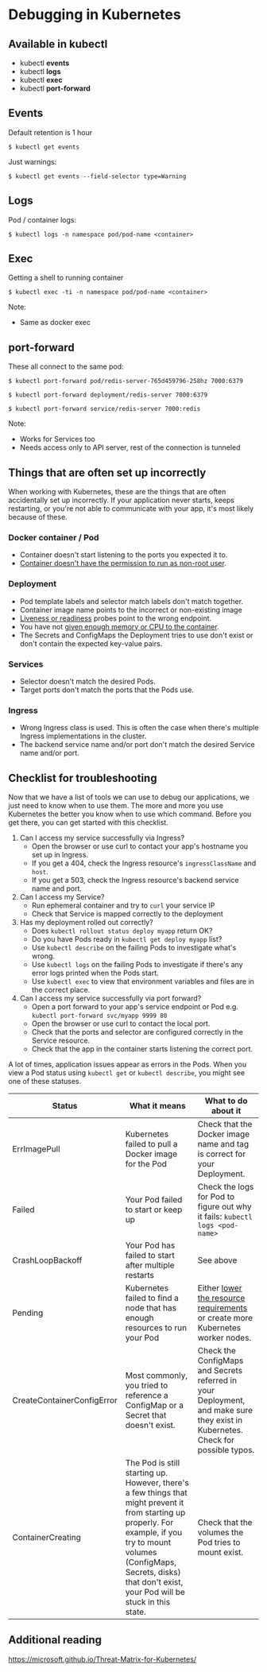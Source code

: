 # Debugging in Kubernetes

## Available in kubectl

* kubectl **events**
* kubectl **logs**
* kubectl **exec**
* kubectl **port-forward**

## Events

Default retention is 1 hour

```shell
$ kubectl get events
```

Just warnings:

```shell
$ kubectl get events --field-selector type=Warning
```

## Logs

Pod / container logs:
```shell
$ kubectl logs -n namespace pod/pod-name <container>
```

## Exec

Getting a shell to running container

```shell
$ kubectl exec -ti -n namespace pod/pod-name <container>
```

Note:
- Same as docker exec

## port-forward

These all connect to the same pod:

```shell
$ kubectl port-forward pod/redis-server-765d459796-258hz 7000:6379
```

```shell
$ kubectl port-forward deployment/redis-server 7000:6379
```

```shell
$ kubectl port-forward service/redis-server 7000:redis
```

Note:
- Works for Services too
- Needs access only to API server, rest of the connection is tunneled

## Things that are often set up incorrectly

When working with Kubernetes, these are the things that are often accidentally set up incorrectly.
If your application never starts, keeps restarting, or you're not able to communicate with your app, it's most likely because of these.

### Docker container / Pod

* Container doesn't start listening to the ports you expected it to.
* [Container doesn't have the permission to run as non-root user](https://kubernetes.io/docs/tasks/administer-cluster/securing-a-cluster/#controlling-what-privileges-containers-run-with).

### Deployment

* Pod template labels and selector match labels don't match together.
* Container image name points to the incorrect or non-existing image
* [Liveness or readiness](https://kubernetes.io/docs/tasks/configure-pod-container/configure-liveness-readiness-startup-probes/) probes point to the wrong endpoint.
* You have not [given enough memory or CPU to the container](https://kubernetes.io/docs/concepts/configuration/manage-resources-containers/).
* The Secrets and ConfigMaps the Deployment tries to use don't exist or don't contain the expected key-value pairs.

### Services

* Selector doesn't match the desired Pods.
* Target ports don't match the ports that the Pods use.

### Ingress

* Wrong Ingress class is used. This is often the case when there's multiple Ingress implementations in the cluster.
* The backend service name and/or port don't match the desired Service name and/or port.

## Checklist for troubleshooting

Now that we have a list of tools we can use to debug our applications, we just need to know when to use them.
The more and more you use Kubernetes the better you know when to use which command.
Before you get there, you can get started with this checklist.

1. Can I access my service successfully via Ingress?
    * Open the browser or use curl to contact your app's hostname you set up in Ingress.
    * If you get a 404, check the Ingress resource's `ingressClassName` and `host`.
    * If you get a 503, check the Ingress resource's backend service name and port.
1. Can I access my Service?
    * Run ephemeral container and try to `curl` your service IP
    * Check that Service is mapped correctly to the deployment
1. Has my deployment rolled out correctly?
    * Does `kubectl rollout status deploy myapp` return OK?
    * Do you have Pods ready in `kubectl get deploy myapp` list?
    * Use `kubectl describe` on the failing Pods to investigate what's wrong.
    * Use `kubectl logs` on the failing Pods to investigate if there's any error logs printed when the Pods start.
    * Use `kubectl exec` to view that environment variables and files are in the correct place.
1. Can I access my service successfully via port forward?
    * Open a port forward to your app's service endpoint or Pod e.g. `kubectl port-forward svc/myapp 9999 80`
    * Open the browser or use curl to contact the local port.
    * Check that the ports and selector are configured correctly in the Service resource.
    * Check that the app in the container starts listening the correct port.

A lot of times, application issues appear as errors in the Pods.
When you view a Pod status using `kubectl get` or `kubectl describe`, you might see one of these statuses.

| Status                     | What it means  | What to do about it |
| -------------------------- | -------------- | ------------------- |
| ErrImagePull               | Kubernetes failed to pull a Docker image for the Pod | Check that the Docker image name and tag is correct for your Deployment. |
| Failed | Your Pod failed to start or keep up | Check the logs for Pod to figure out why it fails: `kubectl logs <pod-name>` |
| CrashLoopBackoff           | Your Pod has failed to start after multiple restarts | See above |
| Pending | Kubernetes failed to find a node that has enough resources to run your Pod | Either [lower the resource requirements](https://kubernetes.io/docs/concepts/configuration/manage-resources-containers/) or create more Kubernetes worker nodes. |
| CreateContainerConfigError | Most commonly, you tried to reference a ConfigMap or a Secret that doesn't exist. | Check the ConfigMaps and Secrets referred in your Deployment, and make sure they exist in Kubernetes. Check for possible typos. |
| ContainerCreating          | The Pod is still starting up. However, there's a few things that might prevent it from starting up properly. For example, if you try to mount volumes (ConfigMaps, Secrets, disks) that don't exist, your Pod will be stuck in this state. | Check that the volumes the Pod tries to mount exist. |

## Additional reading

https://microsoft.github.io/Threat-Matrix-for-Kubernetes/